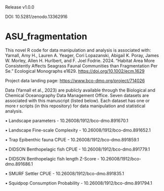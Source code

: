 Release v1.0.0 

DOI: 10.5281/zenodo.13362916

# ASU_fragmentation
This novel R code for data manipulation and analysis is associated with: 
Yarnall, Amy H., Lauren A. Yeager, Cori Lopazanski, Abigail K. Poray, James W. Morley, Allen H. Hurlbert, and F. Joel Fodrie. 2024. “Habitat Area More Consistently Affects Seagrass Faunal Communities than Fragmentation Per Se.” Ecological Monographs e1629. https://doi.org/10.1002/ecm.1629

Project data landing page: https://www.bco-dmo.org/project/714026

Data (Yarnall et al., 2023) are publicly available through the Biological and Chemical Oceanography Data Management Office. Seven datasets are associated with this manuscript (listed below). Each dataset has one or more r scripts (in this repository) for data manipulation and statistical analysis.

• Landscape parameters - 10.26008/1912/bco-dmo.891670.1 

• Landscape Fine-scale Complexity - 10.26008/1912/bco-dmo.891652.1

• Trap Epibenthic fauna CPUE - 10.26008/1912/bco-dmo.891859.1

• DIDSON Benthopelagic fish CPUE - 10.26008/1912/bco-dmo.891779.1

• DIDSON Benthopelagic fish length Z-Score - 10.26008/1912/bco-dmo.891686.1

• SMURF Settler CPUE - 10.26008/1912/bco-dmo.891835.1

• Squidpop Consumption Probability - 10.26008/1912/bco-dmo.891794.1
